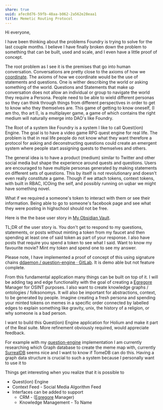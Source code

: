 ```yaml
---
share: true
uuid: afec0d76-59fb-48aa-b062-2a562e28eaa1
title: Memetic Routing Protocol
---
```

Hi everyone,

I have been thinking about the problems Foundry is trying to solve for the last couple months. I believe I have finally broken down the problem to something that can be built, used and scale, and I even have a little proof of concept.

The root problem as I see it is the premises that go into human conversation. Conversations are pretty close to the axioms of how we [coordinate](https://slatestarcodex.com/2014/07/30/meditations-on-moloch/). The axioms of how we coordinate would be the use of statements and questions. One is wither describing the world or asking something of the world. Questions and Statements that make up conversation does not allow an individual or group to navigate the world they require a Persona. People need to be able to wield different personas so they can think through things from different perspectives in order to get to know who they themselves are. This game of getting to know oneself, (I am tho, tho art I), is a multiplayer game, a game of which contains the right medium will naturally emerge into DAO's like Foundry.

The Root of a system like Foundry is a system I like to call Quest(ion) Engine. The goal is to have a video game RPG quest engine for real life. The problem is that in real life people do not know what they want therefore a protocol for asking and deconstructing questions could create an emergent system where people start assigning quests to themselves and others.

The general idea is to have a product (medium) similar to Twitter and other social media but shape the experience around quests and questions. Users are encouraged to have multiple personas generated by making statements on different sets of questions. This by itself is not revolutionary and doesn't even really constitute a game. Though if we attach tokens, context tokens, with built in RBAC, ICOing the self, and possibly running on uqbar we might have something novel.

What if we required a someone's token to interact with them or see their information. Being able to go to someone's facebook page and see what they were posting in highschool should not be free.

Here is the the base user story in [My Obsidian Vault](https://publish.obsidian.md/ddaemon/dentropydaemon-wiki/Projects/Quest(ion)+Engine/User+Stories/User+posts+first+questions+and+answers+(Randy)).

TL;DR of the user story is. You don't get to respond to my questions, statements, or posts without minting a token from my faucet and then spending at least one of said token as part of your response. I also have posts that require you spend a token to see what I said. Want to know my favourite movie? Mint my token and spend one to see my answer.

Please note, I have implemented a proof of concept of this using signature chains [ddaemon / question-engine · GitLab](https://gitlab.com/ddaemon/question-engine). It is demo able but not feature complete.

From this fundamental application many things can be built on top of it. I will be adding tag and edge functionality with the goal of creating a [Egregore](https://gjoncas.github.io/posts/2019-12-08-tulpalgorithms.html) Manager for OSINT purposes. I also want to create knowledge graphs / ontologies / folksonomys. It will also be important for abstractions, context, to be generated by people. Imagine creating a fresh persona and spending your minted tokens on memes in a specific order connected by labelled edges to explain something like gravity, unix, the history of a religion, or why someone is a bad person.

I want to build this Quest(ion) Engine application for Holium and make it part of the Real suite. More refinement obviously required, would appreciate feedback.


For example with my [question-engine](https://gitlab.com/ddaemon/question-engine) implementation I am currently researching which Graph database to create the meme map with, currently [SurrealDB](https://www.youtube.com/watch?v=C7WFwgDRStM) seems nice and I want to know if TomeDB can do this. Having a graph data structure is crucial to such a system because I personally want to use it to 

Things get interesting when you realize that it is possible to 



* Quest(ion) Engine
* Context Feed - Social Media Algorithm Feed
* Interfaces can be added to support
	* CRM - ([Egregore](https://gjoncas.github.io/posts/2019-12-08-tulpalgorithms.html) Manager)
	* Knowledge Management - To Name